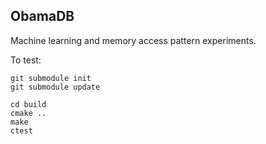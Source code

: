 ObamaDB
----

Machine learning and memory access pattern experiments.

To test:
```
git submodule init
git submodule update

cd build
cmake ..
make
ctest
```